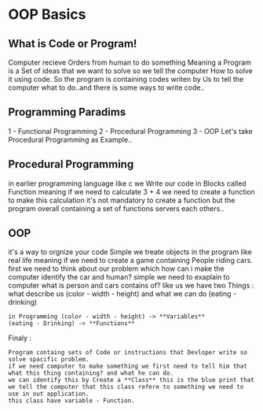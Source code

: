 # OOP Basics
## What is Code or Program! 
Computer recieve Orders from human to do something Meaning a Program is a Set of ideas that we want to solve so we tell the computer How to solve it using code.
So the program is containing codes writen by Us to tell the computer what to do..and there is some ways to write code..
## Programming Paradims
1 - Functional Programming
2 - Procedural Programming 
3 - OOP
Let's take Procedural Programming as Example..
## Procedural Programming 
in earlier programming language like c we Write our code in Blocks called Function meaning if we need to calculate 3 + 4 we need to create a function to make this calculation
it's not mandatory to create a function but the program overall containing a set of functions servers each others..

## OOP 
it's a way to orgnize your code Simple we treate objects in the program like real life meaning if we need to create a game containing People riding cars.
first we need to think about our problem which how can i make the computer identify the car and human? 
simple we need to exaplain to computer what is person and cars contains of? 
like us we have two Things : what describe us (color - width - height) and what we can do (eating - drinking) 
```
in Programming (color - width - height) -> **Variables**
(eating - Drinking) -> **Functions**
```

Finaly : 
```
Program containg sets of Code or instructions that Devloper write so solve spacific problem.
if we need computer to make something we first need to tell him that what this thing containing? and what he can do.
we can identify this by Create a **Class** this is the blue print that we tell the computer that this class refere to something we need to 
use in out application.
this class have variable - Function.
```

